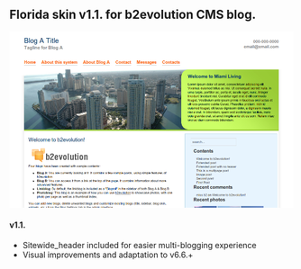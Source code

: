 ## Florida skin v1.1. for b2evolution CMS blog.

<img src="skinshot.png"/>

#### v1.1.

- Sitewide_header included for easier multi-blogging experience
- Visual improvements and adaptation to v6.6.+
